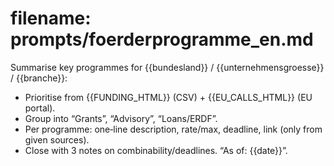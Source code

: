 # filename: prompts/foerderprogramme_en.md
Summarise key programmes for {{bundesland}} / {{unternehmensgroesse}} / {{branche}}:
- Prioritise from {{FUNDING_HTML}} (CSV) + {{EU_CALLS_HTML}} (EU portal).
- Group into “Grants”, “Advisory”, “Loans/ERDF”.
- Per programme: one‑line description, rate/max, deadline, link (only from given sources).
- Close with 3 notes on combinability/deadlines.
“As of: {{date}}”.
